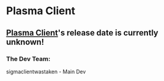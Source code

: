 # Plasma Client

## [Plasma Client](https://github.com/sigmaclientwastaken/PlasmaClient)'s release date is currently unknown!

### The Dev Team:
  
  sigmaclientwastaken - Main Dev

